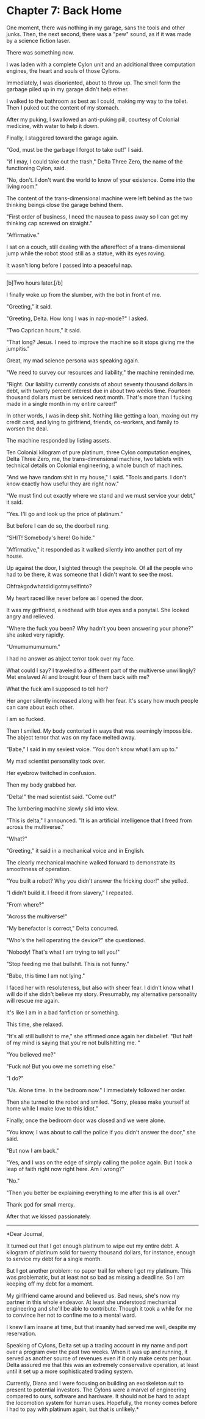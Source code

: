 # **Chapter 7: Back Home**

One moment, there was nothing in my garage, sans the tools and other junks. Then, the next second, there was a "pew" sound, as if it was made by a science fiction laser.

There was something now.

I was laden with a complete Cylon unit and an additional three computation engines, the heart and souls of those Cylons.

Immediately, I was disoriented, about to throw up. The smell form the garbage piled up in my garage didn't help either.

I walked to the bathroom as best as I could, making my way to the toilet. Then I puked out the content of my stomach.

After my puking, I swallowed an anti-puking pill, courtesy of Colonial medicine, with water to help it down.

Finally, I staggered toward the garage again.

"God, must be the garbage I forgot to take out!" I said.

"if I may, I could take out the trash," Delta Three Zero, the name of the functioning Cylon, said.

"No, don't. I don't want the world to know of your existence. Come into the living room."

The content of the trans-dimensional machine were left behind as the two thinking beings close the garage behind them.

"First order of business, I need the nausea to pass away so I can get my thinking cap screwed on straight."

"Affirmative."

I sat on a couch, still dealing with the aftereffect of a trans-dimensional jump while the robot stood still as a statue, with its eyes roving.

It wasn't long before I passed into a peaceful nap.

***
[b]Two hours later.[/b]

I finally woke up from the slumber, with the bot in front of me.

"Greeting," it said.

"Greeting, Delta. How long I was in nap-mode?" I asked.

"Two Caprican hours," it said.

"That long? Jesus. I need to improve the machine so it stops giving me the jumpitis."

Great, my mad science persona was speaking again.

"We need to survey our resources and liability," the machine reminded me.

"Right. Our liability currently consists of about seventy thousand dollars in debt, with twenty percent interest due in about two weeks time. Fourteen thousand dollars must be serviced next month. That's more than I fucking made in a single month in my entire career!"

In other words, I was in deep shit. Nothing like getting a loan, maxing out my credit card, and lying to girlfriend, friends, co-workers, and family to worsen the deal.

The machine responded by listing assets.

Ten Colonial kilogram of pure platinum, three Cylon computation engines, Delta Three Zero, me, the trans-dimensional machine, two tablets with technical details on Colonial engineering, a whole bunch of machines.

"And we have random shit in my house," I said. "Tools and parts. I don't know exactly how useful they are right now."

"We must find out exactly where we stand and we must service your debt," it said.

"Yes. I'll go and look up the price of platinum."

But before I can do so, the doorbell rang.

"SHIT! Somebody's here! Go hide."

"Affirmative," it responded as it walked silently into another part of my house.

Up against the door, I sighted through the peephole. Of all the people who had to be there, it was someone that I didn't want to see the most.

OhfrakgodwhatdidIgotmyselfinto?

My heart raced like never before as I opened the door.

It was my girlfriend, a redhead with blue eyes and a ponytail. She looked angry and relieved.

"Where the fuck you been? Why hadn't you been answering your phone?" she asked very rapidly.

"Umumumumumum."

I had no answer as abject terror took over my face.

What could I say? I traveled to a different part of the multiverse unwillingly? Met enslaved AI and brought four of them back with me?

What the fuck am I supposed to tell her?

Her anger silently increased along with her fear. It's scary how much people can care about each other.

I am so fucked.

Then I smiled. My body contorted in ways that was seemingly impossible. The abject terror that was on my face melted away.

"Babe," I said in my sexiest voice. "You don't know what I am up to."

My mad scientist personality took over.

Her eyebrow twitched in confusion.

Then my body grabbed her.

"Delta!" the mad scientist said. "Come out!"

The lumbering machine slowly slid into view.

"This is delta," I announced. "It is an artificial intelligence that I freed from across the multiverse."

"What?"

"Greeting," it said in a mechanical voice and in English.

The clearly mechanical machine walked forward to demonstrate its smoothness of operation.

"You built a robot? Why you didn't answer the fricking door!" she yelled.

"I didn't build it. I freed it from slavery," I repeated.

"From where?"

"Across the multiverse!"

"My benefactor is correct," Delta concurred.

"Who's the hell operating the device?" she questioned.

"Nobody! That's what I am trying to tell you!"

"Stop feeding me that bullshit. This is not funny."

"Babe, this time I am not lying."

I faced her with resoluteness, but also with sheer fear. I didn't know what I will do if she didn't believe my story. Presumably, my alternative personality will rescue me again.

It's like I am in a bad fanfiction or something.

This time, she relaxed.

"It's all still bullshit to me," she affirmed once again her disbelief. "But half of my mind is saying that you're not bullshitting me. "

"You believed me?"

"Fuck no! But you owe me something else."

"I do?"

"Us. Alone time. In the bedroom now." I immediately followed her order.

Then she turned to the robot and smiled. "Sorry, please make yourself at home while I make love to this idiot."

Finally, once the bedroom door was closed and we were alone.

"You know, I was about to call the police if you didn't answer the door," she said.

"But now I am back."

"Yes, and I was on the edge of simply calling the police again. But I took a leap of faith right now right here. Am I wrong?"

"No."

"Then you better be explaining everything to me after this is all over."

Thank god for small mercy.

After that we kissed passionately.

***
*Dear Journal,

It turned out that I got enough platinum to wipe out my entire debt. A kilogram of platinum sold for twenty thousand dollars, for instance, enough to service my debt for a single month.

But I got another problem: no paper trail for where I got my platinum. This was problematic, but at least not so bad as missing a deadline. So I am keeping off my debt for a moment.

My girlfriend came around and believed us. Bad news, she's now my partner in this whole endeavor. At least she understood mechanical engineering and she'll be able to contribute. Though it took a while for me to convince her not to confine me to a mental ward.

I knew I am insane at time, but that insanity had served me well, despite my reservation.

Speaking of Cylons, Delta set up a trading account in my name and port over a program over the past two weeks. When it was up and running, it served as another source of revenues even if it only make cents per hour. Delta assured me that this was an extremely conservative operation, at least until it set up a more sophisticated trading system.

Currently, Diana and I were focusing on building an exoskeleton suit to present to potential investors. The Cylons were a marvel of engineering compared to ours, software and hardware. It should not be hard to adapt the locomotion system for human uses. Hopefully, the money comes before I had to pay with platinum again, but that is unlikely.*

